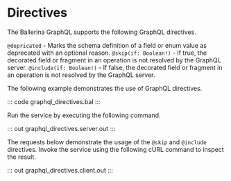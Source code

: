 # Directives

The Ballerina GraphQL supports the following GraphQL directives.

`@depricated` - Marks the schema definition of a field or enum value as deprecated with an optional reason.
`@skip(if: Boolean!)` -  	If true, the decorated field or fragment in an operation is not resolved by the GraphQL server.
`@include(if: Boolean!)` - If false, the decorated field or fragment in an operation is not resolved by the GraphQL server.

The following example demonstrates the use of GraphQL directives.

::: code graphql_directives.bal :::

Run the service by executing the following command.

::: out graphql_directives.server.out :::

The requests below demonstrate the usage of the `@skip` and `@include` directives.
Invoke the service using the following cURL command to inspect the result.

::: out graphql_directives.client.out :::
